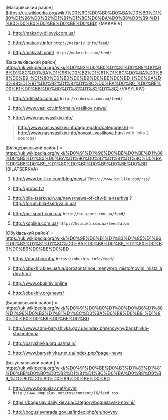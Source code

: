 [Макарівський район] (https://uk.wikipedia.org/wiki/%D0%9C%D0%B0%D0%BA%D0%B0%D1%80%D1%96%D0%B2%D1%81%D1%8C%D0%BA%D0%B8%D0%B9_%D1%80%D0%B0%D0%B9%D0%BE%D0%BD) {MAKARIV}

1. http://makariv-dilovyi.com.ua/

2. http://makariv.info/  `http://makariv.info/feed/`

3. http://makvisti.com/  `http://makvisti.com/feed/`


[Василькі́вський район] https://uk.wikipedia.org/wiki/%D0%92%D0%B0%D1%81%D0%B8%D0%BB%D1%8C%D0%BA%D1%96%D0%B2%D1%81%D1%8C%D0%BA%D0%B8%D0%B9_%D1%80%D0%B0%D0%B9%D0%BE%D0%BD_(%D0%9A%D0%B8%D1%97%D0%B2%D1%81%D1%8C%D0%BA%D0%B0_%D0%BE%D0%B1%D0%BB%D0%B0%D1%81%D1%82%D1%8C) {VASYLKIV}

1. http://ridmisto.com.ua  `http://ridmisto.com.ua/feed/`

2. http://www.vasilkov.info/main/vasilkov_news/

3. http://www.nashvasilkiv.info/
  > http://www.nashvasilkiv.info/aggregator/categories/6 or 
  > http://www.nashvasilkiv.info/novosti-vasilkova.htm (with links 2 sources)


[Білоцеркі́вський район] = https://uk.wikipedia.org/wiki/%D0%91%D1%96%D0%BB%D0%BE%D1%86%D0%B5%D1%80%D0%BA%D1%96%D0%B2%D1%81%D1%8C%D0%BA%D0%B8%D0%B9_%D1%80%D0%B0%D0%B9%D0%BE%D0%BD {BILATSERKVA}

1. http://www.bc-like.com/blog/news/  ?`http://www.bc-like.com/rss/`

2. http://probc.tv/

3. http://bila-tserkva.in.ua/news/news-of-city-bila-tserkva ?http://forum.bila-tserkva.in.ua/

4. http://bc-sport.com.ua/ `http://bc-sport.com.ua/feed/`

5. http://kopiika.com.ua/  `http://kopiika.com.ua/feed/atom`


[Обу́хівський райо́н] = https://uk.wikipedia.org/wiki/%D0%9E%D0%B1%D1%83%D1%85%D1%96%D0%B2%D1%81%D1%8C%D0%BA%D0%B8%D0%B9_%D1%80%D0%B0%D0%B9%D0%BE%D0%BD

1. https://obukhiv.info/ `https://obukhiv.info/feed/`

2. http://obukhiv.kiev.ua/ua/gorozontalnoe_meny/pro_misto/novini_mista_arhiv.html

3. http://www.obukhiv.online

4. http://obukhiv.org/news/


[Баришівський район] = https://uk.wikipedia.org/wiki/%D0%91%D0%B0%D1%80%D0%B8%D1%88%D1%96%D0%B2%D1%81%D1%8C%D0%BA%D0%B8%D0%B9_%D1%80%D0%B0%D0%B9%D0%BE%D0%BD 

1. http://www.adm-baryshivka.gov.ua/index.php/novyny/barishivka-shchodenna

2. http://baryshivka.org.ua/main/

3. http://www.baryshivka.net.ua/index.php?page=news


[Богусла́вський райо́н] = https://uk.wikipedia.org/wiki/%D0%91%D0%BE%D0%B3%D1%83%D1%81%D0%BB%D0%B0%D0%B2%D1%81%D1%8C%D0%BA%D0%B8%D0%B9_%D1%80%D0%B0%D0%B9%D0%BE%D0%BD 

1. http://www.boguslav.net/novini `http://www.boguslav.net/rss/content/16/feed.rss`

2. https://boguslav.daily.kiev.ua/category/boguslavski-novini/

3. http://boguslavmrada.gov.ua/index.php/en/novyny

